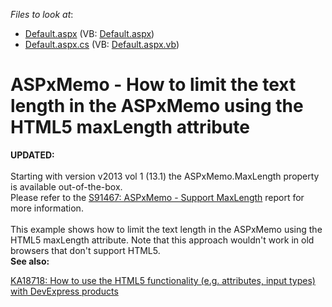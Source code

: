 <!-- default file list -->
*Files to look at*:

* [Default.aspx](./CS/WebSite/Default.aspx) (VB: [Default.aspx](./VB/WebSite/Default.aspx))
* [Default.aspx.cs](./CS/WebSite/Default.aspx.cs) (VB: [Default.aspx.vb](./VB/WebSite/Default.aspx.vb))
<!-- default file list end -->
# ASPxMemo - How to limit the text length in the ASPxMemo using the HTML5 maxLength attribute


<p><strong>UPDATED:</strong><br /><br />Starting with version v2013 vol 1 (13.1) the ASPxMemo.MaxLength property is available out-of-the-box.<br />Please refer to the <a href="https://www.devexpress.com/Support/Center/p/S91467">S91467: ASPxMemo - Support MaxLength</a> report for more information.<br /><br />This example shows how to limit the text length in the ASPxMemo using the HTML5 maxLength attribute. Note that this approach wouldn't work in old browsers that don't support HTML5.<br /> <strong>See also:</strong></p>
<p><a href="https://www.devexpress.com/Support/Center/p/KA18718">KA18718: How to use the HTML5 functionality (e.g. attributes, input types) with DevExpress products</a><br /><br /><br /></p>

<br/>


